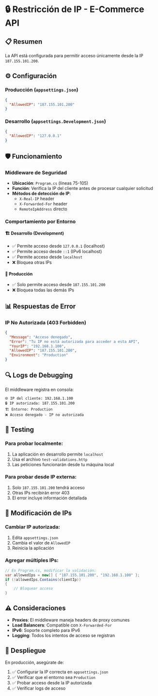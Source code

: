 # 🔒 Restricción de IP - E-Commerce API

## 📋 Resumen
La API está configurada para permitir acceso únicamente desde la IP `187.155.101.200`.

## ⚙️ Configuración

### Producción (`appsettings.json`)
```json
{
  "AllowedIP": "187.155.101.200"
}
```

### Desarrollo (`appsettings.Development.json`)
```json
{
  "AllowedIP": "127.0.0.1"
}
```

## 🛡️ Funcionamiento

### Middleware de Seguridad
- **Ubicación**: `Program.cs` (líneas 75-105)
- **Función**: Verifica la IP del cliente antes de procesar cualquier solicitud
- **Métodos de detección de IP**:
  - `X-Real-IP` header
  - `X-Forwarded-For` header  
  - `RemoteIpAddress` directo

### Comportamiento por Entorno

#### 🏗️ Desarrollo (Development)
- ✅ Permite acceso desde `127.0.0.1` (localhost)
- ✅ Permite acceso desde `::1` (IPv6 localhost)
- ✅ Permite acceso desde `localhost`
- ❌ Bloquea otras IPs

#### 🚀 Producción
- ✅ Solo permite acceso desde `187.155.101.200`
- ❌ Bloquea todas las demás IPs

## 📊 Respuestas de Error

### IP No Autorizada (403 Forbidden)
```json
{
  "Message": "Acceso denegado",
  "Error": "Tu IP no está autorizada para acceder a esta API",
  "YourIP": "192.168.1.100",
  "AllowedIP": "187.155.101.200",
  "Environment": "Production"
}
```

## 🔍 Logs de Debugging

El middleware registra en consola:
```
🌐 IP del cliente: 192.168.1.100
🔒 IP autorizada: 187.155.101.200
🏗️ Entorno: Production
❌ Acceso denegado - IP no autorizada
```

## 🧪 Testing

### Para probar localmente:
1. La aplicación en desarrollo permite `localhost`
2. Usa el archivo `test-validations.http`
3. Las peticiones funcionarán desde tu máquina local

### Para probar desde IP externa:
1. Solo `187.155.101.200` tendrá acceso
2. Otras IPs recibirán error 403
3. El error incluye información detallada

## 🔧 Modificación de IPs

### Cambiar IP autorizada:
1. Edita `appsettings.json`
2. Cambia el valor de `AllowedIP`
3. Reinicia la aplicación

### Agregar múltiples IPs:
```csharp
// En Program.cs, modificar la validación:
var allowedIps = new[] { "187.155.101.200", "192.168.1.100" };
if (!allowedIps.Contains(clientIp))
{
    // Bloquear acceso
}
```

## ⚠️ Consideraciones

- **Proxies**: El middleware maneja headers de proxy comunes
- **Load Balancers**: Compatible con `X-Forwarded-For`
- **IPv6**: Soporte completo para IPv6
- **Logging**: Todos los intentos de acceso se registran

## 🚀 Despliegue

En producción, asegúrate de:
1. ✅ Configurar la IP correcta en `appsettings.json`
2. ✅ Verificar que el entorno sea `Production`
3. ✅ Probar acceso desde la IP autorizada
4. ✅ Verificar logs de acceso 